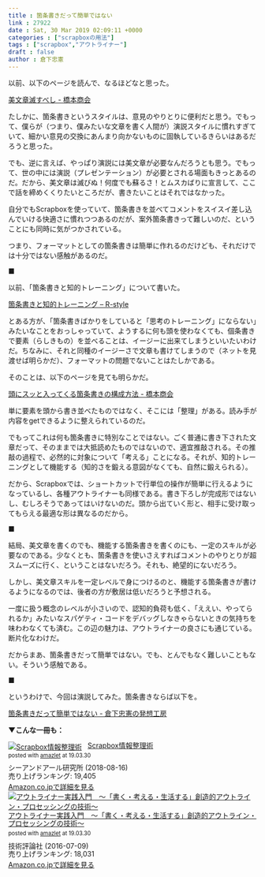 ```yaml
---
title : 箇条書きだって簡単ではない
link : 27922
date : Sat, 30 Mar 2019 02:09:11 +0000
categories : ["scrapboxの用法"]
tags : ["scrapbox","アウトライナー"]
draft : false
author : 倉下忠憲
---
```


以前、以下のページを読んで、なるほどなと思った。

<a href="https://scrapbox.io/shokai/%E7%BE%8E%E6%96%87%E7%AB%A0%E6%BB%85%E3%81%99%E3%81%B9%E3%81%97">美文章滅すべし - 橋本商会</a>

たしかに、箇条書きというスタイルは、意見のやりとりに便利だと思う。でもって、僕らが（つまり、僕みたいな文章を書く人間が）演説スタイルに慣れすぎていて、細かい意見の交換にあんまり向かないものに固執しているきらいはあるだろうと思った。

でも、逆に言えば、やっぱり演説には美文章が必要なんだろうとも思う。でもって、世の中には演説（プレゼンテーション）が必要とされる場面もきっとあるのだ。だから、美文章は滅びぬ！何度でも蘇るさ！とムスカばりに宣言して、ここで話を締めくくりたいところだが、書きたいことはそれではなかった。

自分でもScrapboxを使っていて、箇条書きを並べてコメントをスイスイ差し込んでいける快適さに慣れつつあるのだが、案外箇条書きって難しいのだ、ということにも同時に気がつかされている。

つまり、フォーマットとしての箇条書きは簡単に作れるのだけども、それだけでは十分ではない感触があるのだ。

■

以前、「箇条書きと知的トレーニング」について書いた。

<a href="https://rashita.net/blog/?p=25384">箇条書きと知的トレーニング – R-style</a>

とある方が、「箇条書きばかりをしていると「思考のトレーニング」にならない」みたいなことをおっしゃっていて、ようするに何も頭を使わなくても、個条書きで要素（らしきもの）を並べることは、イージーに出来てしまうといいたいわけだ。ちなみに、それと同種のイージーさで文章も書けてしまうので（ネットを見渡せば明らかだ）、フォーマットの問題でないことはたしかである。

そのことは、以下のページを見ても明らかだ。

<a href="https://scrapbox.io/shokai/%E9%A0%AD%E3%81%AB%E3%82%B9%E3%83%83%E3%81%A8%E5%85%A5%E3%81%A3%E3%81%A6%E3%81%8F%E3%82%8B%E7%AE%87%E6%9D%A1%E6%9B%B8%E3%81%8D%E3%81%AE%E6%A7%8B%E6%88%90%E6%96%B9%E6%B3%95#5c9adfda97c2910000fa83d9">頭にスッと入ってくる箇条書きの構成方法 - 橋本商会</a>

単に要素を頭から書き並べたものではなく、そこには「整理」がある。読み手が内容をgetできるように整えられているのだ。

でもってこれは何も箇条書きに特別なことではない。ごく普通に書き下された文章だって、そのままでは大抵読めたものではないので、適宜推敲される。その推敲の過程で、必然的に対象について「考える」ことになる。それが、知的トレーニングとして機能する（知的さを鍛える意図がなくても、自然に鍛えられる）。

だから、Scrapboxでは、ショートカットで行単位の操作が簡単に行えるようになっているし、各種アウトライナーも同様である。書き下ろしが完成形ではないし、むしろそうであってはいけないのだ。頭から出ていく形と、相手に受け取ってもらえる最適な形は異なるのだから。

■

結局、美文章を書くのでも、機能する箇条書きを書くのにも、一定のスキルが必要なのである。少なくとも、箇条書きを使いさえすればコメントのやりとりが超スムーズに行く、ということはないだろう。それも、絶望的にないだろう。

しかし、美文章スキルを一定レベルで身につけるのと、機能する箇条書きが書けるようになるのでは、後者の方が敷居は低いだろうと予想される。

一度に扱う概念のレベルが小さいので、認知的負荷も低く、「ええい、やってられるか」みたいなスパゲティ・コードをデバッグしなきゃらないときの気持ちを味わわなくても済む。この辺の魅力は、アウトライナーの良さにも通じている。断片化なわけだ。

だからまあ、箇条書きだって簡単ではない。でも、とんでもなく難しいこともない。そういう感触である。

■

というわけで、今回は演説してみた。箇条書きならば以下を。

<a href="https://scrapbox.io/rashitamemo/%E7%AE%87%E6%9D%A1%E6%9B%B8%E3%81%8D%E3%81%A0%E3%81%A3%E3%81%A6%E7%B0%A1%E5%8D%98%E3%81%A7%E3%81%AF%E3%81%AA%E3%81%84">箇条書きだって簡単ではない - 倉下忠憲の発想工房</a>

<strong>▼こんな一冊も：</strong>

<div class="amazlet-box" style="margin-bottom:0px;"><div class="amazlet-image" style="float:left;margin:0px 12px 1px 0px;"><a href="http://www.amazon.co.jp/exec/obidos/ASIN/B07GJFBWWZ/rashita1000-22/ref=nosim/" name="amazletlink" target="_blank"><img src="https://images-fe.ssl-images-amazon.com/images/I/51yMZ%2BQU40L._SL160_.jpg" alt="Scrapbox情報整理術" style="border: none;" /></a></div><div class="amazlet-info" style="line-height:120%; margin-bottom: 10px"><div class="amazlet-name" style="margin-bottom:10px;line-height:120%"><a href="http://www.amazon.co.jp/exec/obidos/ASIN/B07GJFBWWZ/rashita1000-22/ref=nosim/" name="amazletlink" target="_blank">Scrapbox情報整理術</a><div class="amazlet-powered-date" style="font-size:80%;margin-top:5px;line-height:120%">posted with <a href="http://www.amazlet.com/" title="amazlet" target="_blank">amazlet</a> at 19.03.30</div></div><div class="amazlet-detail">シーアンドアール研究所 (2018-08-16)<br />売り上げランキング: 19,405<br /></div><div class="amazlet-sub-info" style="float: left;"><div class="amazlet-link" style="margin-top: 5px"><a href="http://www.amazon.co.jp/exec/obidos/ASIN/B07GJFBWWZ/rashita1000-22/ref=nosim/" name="amazletlink" target="_blank">Amazon.co.jpで詳細を見る</a></div></div></div><div class="amazlet-footer" style="clear: left"></div></div>

<div class="amazlet-box" style="margin-bottom:0px;"><div class="amazlet-image" style="float:left;margin:0px 12px 1px 0px;"><a href="http://www.amazon.co.jp/exec/obidos/ASIN/B01I0TZWUK/rashita1000-22/ref=nosim/" name="amazletlink" target="_blank"><img src="https://images-fe.ssl-images-amazon.com/images/I/51HoJpXhvnL._SL160_.jpg" alt="アウトライナー実践入門　～「書く・考える・生活する」創造的アウトライン・プロセッシングの技術～" style="border: none;" /></a></div><div class="amazlet-info" style="line-height:120%; margin-bottom: 10px"><div class="amazlet-name" style="margin-bottom:10px;line-height:120%"><a href="http://www.amazon.co.jp/exec/obidos/ASIN/B01I0TZWUK/rashita1000-22/ref=nosim/" name="amazletlink" target="_blank">アウトライナー実践入門　～「書く・考える・生活する」創造的アウトライン・プロセッシングの技術～</a><div class="amazlet-powered-date" style="font-size:80%;margin-top:5px;line-height:120%">posted with <a href="http://www.amazlet.com/" title="amazlet" target="_blank">amazlet</a> at 19.03.30</div></div><div class="amazlet-detail">技術評論社 (2016-07-09)<br />売り上げランキング: 18,031<br /></div><div class="amazlet-sub-info" style="float: left;"><div class="amazlet-link" style="margin-top: 5px"><a href="http://www.amazon.co.jp/exec/obidos/ASIN/B01I0TZWUK/rashita1000-22/ref=nosim/" name="amazletlink" target="_blank">Amazon.co.jpで詳細を見る</a></div></div></div><div class="amazlet-footer" style="clear: left"></div></div>
